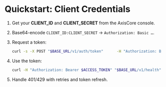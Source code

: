 # Quickstart: Client Credentials

1. Get your **CLIENT_ID** and **CLIENT_SECRET** from the AxisCore console.
2. Base64-encode `CLIENT_ID:CLIENT_SECRET` → `Authorization: Basic …`.
3. Request a token:

   ```bash
   curl -s -X POST "$BASE_URL/v1/auth/token"      -H "Authorization: Basic $B64"      -H "Content-Type: application/x-www-form-urlencoded"      --data "grant_type=client_credentials"
   ```

4. Use the token:

   ```bash
   curl -H "Authorization: Bearer $ACCESS_TOKEN" "$BASE_URL/v1/health"
   ```

5. Handle 401/429 with retries and token refresh.
